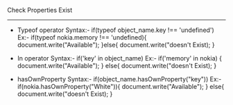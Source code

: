 Check Properties Exist
_________________________
* Typeof operator
    Syntax:- if(typeof object_name.key !== 'undefined')
    Ex:- if(typeof nokia.memory !== 'undefined){
        document.write("Available");
    }else{
        document.write("doesn't Exist);
    }

* In operator
    Syntax:- if('key' in object_name)
    Ex:- if('memory' in nokia) {
        document.write("Available");
    }
    else{
        document.write("doesn't Exist);
    }

* hasOwnProperty
    Syntax:- if(object_name.hasOwnProperty("key"))
    Ex:- if(nokia.hasOwnProperty("White")){
         document.write("Available");
    }
    else{
        document.write("doesn't Exist);
    }